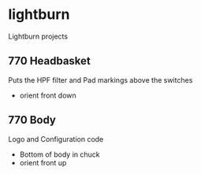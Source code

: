 # lightburn
Lightburn projects


## 770 Headbasket
Puts the HPF filter and Pad markings above the switches
- orient front down

## 770 Body
Logo and Configuration code
- Bottom of body in chuck
- orient front up
